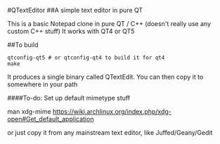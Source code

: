 #QTextEditor
##A simple text editor in pure QT


This is a basic Notepad clone in pure QT / C++ (doesn't really use any custom C++ stuff)
It works with QT4 or QT5

##To build

````
qtconfig-qt5 # or qtconfig-qt4 to build it for qt4
make
````

It produces a single binary called QTextEdit. You can then copy it to somewhere in your path

####To-do:
Set up default mimetype stuff

man xdg-mime
https://wiki.archlinux.org/index.php/xdg-open#Get_default_application

or just copy it from any mainstream text editor, like Juffed/Geany/Gedit
